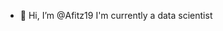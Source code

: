 - 👋 Hi, I’m @Afitz19 I'm currently a data scientist 



<!---
Afitz19/Afitz19 is a ✨ special ✨ repository because its `README.md` (this file) appears on your GitHub profile.
You can click the Preview link to take a look at your changes.
--->
